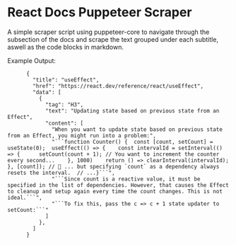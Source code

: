 # React Docs Puppeteer Scraper

A simple scraper script using puppeteer-core to navigate through the subsection of the docs and scrape the text grouped under each subtitle, aswell as the code blocks in markdown.

Example Output:
```
      {
        "title": "useEffect",
        "href": "https://react.dev/reference/react/useEffect",
        "data": [
          {
            "tag": "H3",
            "text": "Updating state based on previous state from an Effect",
            "content": [
              "When you want to update state based on previous state from an Effect, you might run into a problem:",
              "```function Counter() {  const [count, setCount] = useState(0);  useEffect(() => {    const intervalId = setInterval(() => {      setCount(count + 1); // You want to increment the counter every second...    }, 1000)    return () => clearInterval(intervalId);  }, [count]); // 🚩 ... but specifying `count` as a dependency always resets the interval.  // ...}```",
              "```Since count is a reactive value, it must be specified in the list of dependencies. However, that causes the Effect to cleanup and setup again every time the count changes. This is not ideal.```",
              "```To fix this, pass the c => c + 1 state updater to setCount:```"
            ]
          },
        ]
      }
  ```